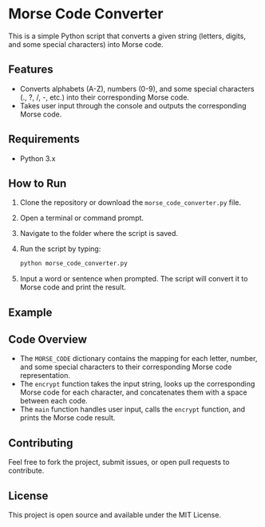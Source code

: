 # Morse Code Converter

This is a simple Python script that converts a given string (letters, digits, and some special characters) into Morse code.

## Features
- Converts alphabets (A-Z), numbers (0-9), and some special characters (., ?, /, -, etc.) into their corresponding Morse code.
- Takes user input through the console and outputs the corresponding Morse code.

## Requirements
- Python 3.x

## How to Run
1. Clone the repository or download the `morse_code_converter.py` file.
2. Open a terminal or command prompt.
3. Navigate to the folder where the script is saved.
4. Run the script by typing:
    ```bash
    python morse_code_converter.py
    ```

5. Input a word or sentence when prompted. The script will convert it to Morse code and print the result.

## Example


## Code Overview
- The `MORSE_CODE` dictionary contains the mapping for each letter, number, and some special characters to their corresponding Morse code representation.
- The `encrypt` function takes the input string, looks up the corresponding Morse code for each character, and concatenates them with a space between each code.
- The `main` function handles user input, calls the `encrypt` function, and prints the Morse code result.

## Contributing
Feel free to fork the project, submit issues, or open pull requests to contribute.

## License
This project is open source and available under the MIT License.
